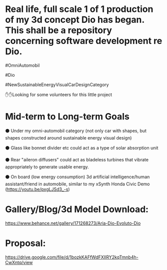 

# Real life, full scale 1 of 1 production of my 3d concept Dio has began. This shall be a repository concerning software development re Dio.

#OmniAutomobil

#Dio

#NewSustainableEnergyVisualCarDesignCategory

✋✋Looking for some volunteers for this little project


# Mid-term to Long-term Goals 

⚫ Under my omni-automobil category (not only car with shapes, but shapes constructed around sustainable energy visual design)

⚫ Glass like bonnet divider etc could act as a type of solar absorption unit

⚫ Rear "aileron diffusers" could act as bladeless turbines that vibrate appropriately to generate usable energy.

⚫ On board (low energy consumption) 3d artificial intelligence/human assistant/friend in automobile, similar to my xSynth Honda Civic Demo (https://youtu.be/pxgLJSd3_-s)


# Gallery/Blog/3d Model Download:

https://www.behance.net/gallery/171268273/Aria-Dio-Evoluto-Dio


# Proposal:

https://drive.google.com/file/d/1bozkKAFfWdFXIIRY2kqTmnb4h-CwXntq/view
